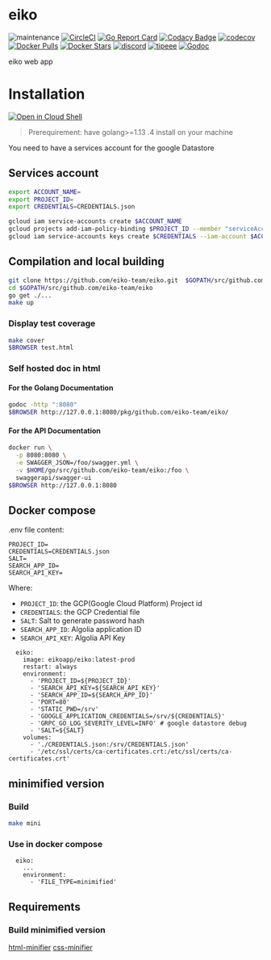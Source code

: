 # eiko
![maintenance](https://img.shields.io/maintenance/yes/2020)
[![CircleCI](https://circleci.com/gh/eiko-team/eiko.svg?style=svg)](https://app.circleci.com/github/eiko-team/eiko/pipelines)
[![Go Report Card](https://goreportcard.com/badge/github.com/eiko-team/eiko)](https://goreportcard.com/report/github.com/eiko-team/eiko)
[![Codacy Badge](https://api.codacy.com/project/badge/Grade/13cbb61d7e734f16a8f0494e0a13a993)](https://www.codacy.com/manual/tomMoulard/eiko?utm_source=github.com&amp;utm_medium=referral&amp;utm_content=eiko-team/eiko&amp;utm_campaign=Badge_Grade)
[![codecov](https://codecov.io/gh/eiko-team/eiko/branch/master/graph/badge.svg)](https://codecov.io/gh/eiko-team/eiko)
[![Docker Pulls](https://img.shields.io/docker/pulls/eikoapp/eiko?logo=docker)](https://hub.docker.com/r/eikoapp/eiko/)
[![Docker Stars](https://img.shields.io/docker/stars/eikoapp/eiko?logo=docker)](https://hub.docker.com/r/eikoapp/eiko/)
[![discord](https://img.shields.io/discord/621015347918536724?logo=discord)](https://discord.gg/NxuCWQs)
[![tipeee](https://img.shields.io/badge/tipeee-Tip!-green)](https://tipeee.com/eiko-app)
[![Godoc](https://img.shields.io/badge/godoc-eiko-blue?logo=go)](https://godoc.org/github.com/eiko-team/eiko)

eiko web app

# Installation
[![Open in Cloud Shell](https://gstatic.com/cloudssh/images/open-btn.png)](https://console.cloud.google.com/cloudshell/open?git_repo=https://github.com/eiko-team/eiko&tutorial=doc/launch-tutorial.md)
> Prerequirement: have golang>=1.13 .4 install on your machine

You need to have a services account for the google Datastore

## Services account
```bash
export ACCOUNT_NAME=
export PROJECT_ID=
export CREDENTIALS=CREDENTIALS.json
```

```bash
gcloud iam service-accounts create $ACCOUNT_NAME
gcloud projects add-iam-policy-binding $PROJECT_ID --member "serviceAccount:$ACCOUNT_NAME@$PROJECT_ID.iam.gserviceaccount.com" --role "roles/owner"
gcloud iam service-accounts keys create $CREDENTIALS --iam-account $ACCOUNT_NAME@$PROJECT_ID.iam.gserviceaccount.com

```

## Compilation and local building
```bash
git clone https://github.com/eiko-team/eiko.git  $GOPATH/src/github.com/eiko-team/eiko
cd $GOPATH/src/github.com/eiko-team/eiko
go get ./...
make up
```

### Display test coverage
```bash
make cover
$BROWSER test.html
```

### Self hosted doc in html
#### For the Golang Documentation
```bash
godoc -http ":8080"
$BROWSER http://127.0.0.1:8080/pkg/github.com/eiko-team/eiko/
```
#### For the API Documentation
```bash
docker run \
  -p 8080:8080 \
  -e SWAGGER_JSON=/foo/swagger.yml \
  -v $HOME/go/src/github.com/eiko-team/eiko:/foo \
  swaggerapi/swagger-ui
$BROWSER http://127.0.0.1:8080
```

## Docker compose
.env file content:
```
PROJECT_ID=
CREDENTIALS=CREDENTIALS.json
SALT=
SEARCH_APP_ID=
SEARCH_API_KEY=
```

Where:
 - `PROJECT_ID`: the GCP(Google Cloud Platform) Project id
 - `CREDENTIALS`: the GCP Credential file
 - `SALT`: Salt to generate password hash
 - `SEARCH_APP_ID`: Algolia application ID
 - `SEARCH_API_KEY`: Algolia API Key

```
  eiko:
    image: eikoapp/eiko:latest-prod
    restart: always
    environment:
      - 'PROJECT_ID=${PROJECT_ID}'
      - 'SEARCH_API_KEY=${SEARCH_API_KEY}'
      - 'SEARCH_APP_ID=${SEARCH_APP_ID}'
      - 'PORT=80'
      - 'STATIC_PWD=/srv'
      - 'GOOGLE_APPLICATION_CREDENTIALS=/srv/${CREDENTIALS}'
      - 'GRPC_GO_LOG_SEVERITY_LEVEL=INFO' # google datastore debug
      - 'SALT=${SALT}
    volumes:
      - './CREDENTIALS.json:/srv/CREDENTIALS.json'
      - '/etc/ssl/certs/ca-certificates.crt:/etc/ssl/certs/ca-certificates.crt'
```

## minimified version
### Build
```bash
make mini
```

### Use in docker compose
```
  eiko:
    ...
    environment:
      - 'FILE_TYPE=minimified'
```

## Requirements
### Build minimified version
[html-minifier](https://www.npmjs.com/package/html-minifier)
[css-minifier](https://www.npmjs.com/package/uglifycss)
